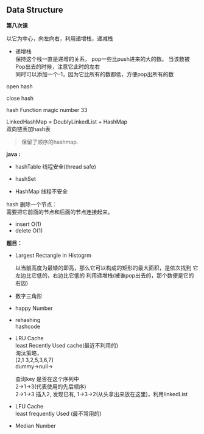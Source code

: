 ## Data Structure  
**第八次课**

以它为中心，向左向右，利用递增栈，递减栈   

* 递增栈  
	保持这个栈一直是递增的关系，
	pop一些比push进来的大的数。
	当该数被Pop出去的时候，注意它此时的左右  
	同时可以添加一个-1，因为它比所有的数都低，方便pop出所有的数  


open hash   

close hash

hash Function magic number 33  

LinkedHashMap = DoublyLinkedList + HashMap  
双向链表加hash表  
> 保留了顺序的hashmap.  

 

**java :**  

* hashTable
	线程安全(thread safe)

* hashSet


* HashMap
	线程不安全

hash 删除一个节点：  
需要把它前面的节点和后面的节点连接起来。  

* insert O(1)  
* delete O(1) 


**题目：**   
 
* Largest Rectangle in Histogrm   

	以当前高度为最矮的即高，那么它可以构成的矩形的最大面积，是依次找到
	它左边比它低的，右边比它低的
	利用递增栈(被谁pop出去的，那个数便是它的右边)
	
* 数字三角形

* happy Number

* rehashing  
	hashcode 

* LRU Cache  
	least Recently Used cache(最近不利用的)  
	淘汰策略，  
	[2,1 3,2,5,3,6,7]  
	dummy->null->	

	查询key 是否在这个序列中  
	2->1->3(代表使用的先后顺序)  
	2->1->3 插入2, 发现已有, 1->3->2(从头拿出来放在这里)，利用linkedList

* LFU Cache  
	least frequently Used (最不常用的)


* Median Number  


